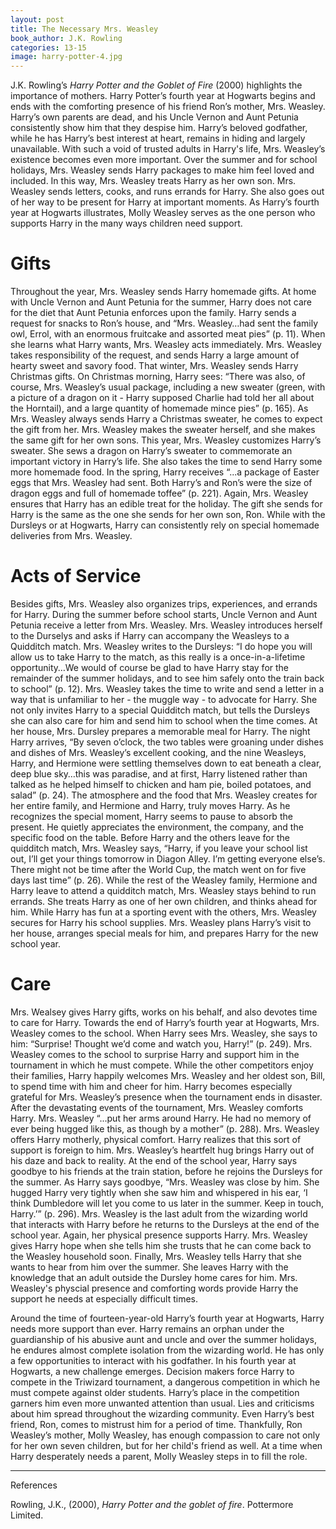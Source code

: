 ```yaml
---
layout: post
title: The Necessary Mrs. Weasley
book_author: J.K. Rowling
categories: 13-15
image: harry-potter-4.jpg
---
```


J.K. Rowling’s _Harry Potter and the Goblet of Fire_ (2000) highlights the
importance of mothers. Harry Potter’s fourth year at Hogwarts begins and ends
with the comforting presence of his friend Ron’s mother, Mrs. Weasley. Harry’s
own parents are dead, and his Uncle Vernon and Aunt Petunia consistently
show him that they despise him. Harry’s beloved godfather, while he has Harry’s
best interest at heart, remains in hiding and largely unavailable. With such a
void of trusted adults in Harry's life, Mrs. Weasley’s existence becomes even more
important. Over the summer and for school holidays, Mrs. Weasley sends
Harry packages to make him feel loved and included. In this way, Mrs. Weasley
treats Harry as her own son. Mrs. Weasley sends letters, cooks, and runs
errands for Harry. She also goes out of her way to be present for Harry at
important moments. As Harry’s fourth year at Hogwarts illustrates, Molly Weasley serves as the one person who supports Harry in the many ways
children need support.

# Gifts

Throughout the year, Mrs. Weasley sends Harry homemade gifts. At home with Uncle
Vernon and Aunt Petunia for the summer, Harry does not care for the diet that
Aunt Petunia enforces upon the family. Harry sends a request for snacks to Ron’s
house, and “Mrs. Weasley…had sent the family owl, Errol, with an enormous
fruitcake and assorted meat pies” (p. 11). When she learns what Harry wants,
Mrs. Weasley acts immediately. Mrs. Weasley takes responsibility of the request,
and sends Harry a large amount of hearty sweet and savory food. That winter,
Mrs. Weasley sends Harry Christmas gifts. On Christmas morning, Harry sees:
“There was also, of course, Mrs. Weasley’s usual package, including a new
sweater (green, with a picture of a dragon on it - Harry supposed Charlie had
told her all about the Horntail), and a large quantity of homemade mince pies”
(p. 165). As Mrs. Weasley always sends Harry a Christmas sweater, he comes to
expect the gift from her. Mrs. Weasley makes the sweater herself, and she makes
the same gift for her own sons. This year, Mrs. Weasley customizes Harry’s
sweater. She sews a dragon on Harry’s sweater to commemorate an important
victory in Harry’s life. She also takes the time to send Harry some more
homemade food. In the spring, Harry receives “...a package of Easter eggs that
Mrs. Weasley had sent. Both Harry’s and Ron’s were the size of dragon eggs and
full of homemade toffee” (p. 221). Again, Mrs. Weasley ensures that Harry has an
edible treat for the holiday. The gift she sends for Harry is the same as the
one she sends for her own son, Ron. While with the Dursleys or at Hogwarts,
Harry can consistently rely on special homemade deliveries from Mrs. Weasley.

# Acts of Service

Besides gifts, Mrs. Weasley also organizes trips, experiences, and errands for
Harry. During the summer before school starts, Uncle Vernon and Aunt Petunia
receive a letter from Mrs. Weasley. Mrs. Weasley introduces herself to the
Durselys and asks if Harry can accompany the Weasleys to a Quidditch match. Mrs.
Weasley writes to the Dursleys: “I do hope you will allow us to take Harry to
the match, as this really is a once-in-a-lifetime opportunity…We would of course
be glad to have Harry stay for the remainder of the summer holidays, and to see
him safely onto the train back to school” (p. 12). Mrs. Weasley takes the time
to write and send a letter in a way that is unfamiliar to her - the muggle way - to advocate
for Harry. She not only invites Harry to a special Quidditch match, but tells
the Dursleys she can also care for him and send him to school when the time
comes. At her house, Mrs. Dursley prepares a memorable meal for Harry. The night
Harry arrives, “By seven o’clock, the two tables were groaning under dishes and
dishes of Mrs. Weasley’s excellent cooking, and the nine Weasleys, Harry, and
Hermione were settling themselves down to eat beneath a clear, deep blue
sky…this was paradise, and at first, Harry listened rather than talked as he
helped himself to chicken and ham pie, boiled potatoes, and salad” (p. 24). The
atmosphere and the food that Mrs. Weasley creates for her entire family, and
Hermione and Harry, truly moves Harry. As he recognizes the special moment,
Harry seems to pause to absorb the present. He quietly appreciates the
environment, the company, and the specific food on the table. Before Harry and
the others leave for the quidditch match, Mrs. Weasley says, “Harry, if you
leave your school list out, I’ll get your things tomorrow in Diagon Alley. I’m
getting everyone else’s. There might not be time after the World Cup, the match
went on for five days last time” (p. 26). While the rest of the Weasley family,
Hermione and Harry leave to attend a quidditch match, Mrs. Weasley stays behind
to run errands. She treats Harry as one of her own children, and thinks ahead
for him. While Harry has fun at a sporting event with the others, Mrs. Weasley
secures for Harry his school supplies. Mrs. Weasley plans Harry’s visit to her
house, arranges special meals for him, and prepares Harry for the
new school year.

# Care

Mrs. Wealsey gives Harry gifts, works on his behalf, and also devotes time to care for Harry. Towards the end of Harry’s fourth year at Hogwarts, Mrs.
Weasley comes to the school. When Harry sees Mrs. Weasley, she says to him:
“Surprise! Thought we’d come and watch you, Harry!” (p. 249). Mrs. Weasley comes
to the school to surprise Harry and support him in the tournament in which he
must compete. While the other competitors enjoy their families, Harry happily
welcomes Mrs. Weasley and her oldest son, Bill, to spend time with him and cheer
for him. Harry becomes especially grateful for Mrs. Weasley’s presence when the
tournament ends in disaster. After the devastating events of the tournament,
Mrs. Weasley comforts Harry. Mrs. Weasley “...put her arms around Harry. He had
no memory of ever being hugged like this, as though by a mother” (p. 288). Mrs.
Weasley offers Harry motherly, physical comfort. Harry realizes that this sort
of support is foreign to him. Mrs. Weasley’s heartfelt hug brings Harry out of
his daze and back to reality. At the end of the school year, Harry says goodbye
to his friends at the train station, before he rejoins the Dursleys for the
summer. As Harry says goodbye, “Mrs. Weasley was close by him. She hugged Harry
very tightly when she saw him and whispered in his ear, ‘I think Dumbledore will
let you come to us later in the summer. Keep in touch, Harry.’” (p. 296). Mrs.
Weasley is the last adult from the wizarding world that interacts with Harry
before he returns to the Dursleys at the end of the school year. Again, her
physical presence supports Harry. Mrs. Weasley gives Harry hope when she tells him she trusts that he can come back to
the Weasley household soon. Finally, Mrs. Weasley tells Harry that she wants to
hear from him over the summer. She leaves Harry with the knowledge that an adult
outside the Dursley home cares for him. Mrs. Weasley's physcial presence and comforting words provide Harry the support he needs at especially difficult times.

Around the time of fourteen-year-old Harry’s fourth year at Hogwarts, Harry
needs more support than ever. Harry remains an orphan under the guardianship of
his abusive aunt and uncle and over the summer holidays, he endures almost
complete isolation from the wizarding world. He has only a few opportunities to
interact with his godfather. In his fourth year at Hogwarts, a new challenge
emerges. Decision makers force Harry to compete in the Triwizard tournament, a
dangerous competition in which he must compete against older students. Harry’s
place in the competition garners him even more unwanted attention than usual.
Lies and criticisms about him spread throughout the wizarding community. Even
Harry’s best friend, Ron, comes to mistrust him for a period of time.
Thankfully, Ron Weasley’s mother, Molly Weasley, has enough compassion to care
not only for her own seven children, but for her child's friend as well. At
a time when Harry desperately needs a parent, Molly Weasley steps in to
fill the role.

---
References

Rowling, J.K., (2000), _Harry Potter and the goblet of fire_. Pottermore
Limited.

